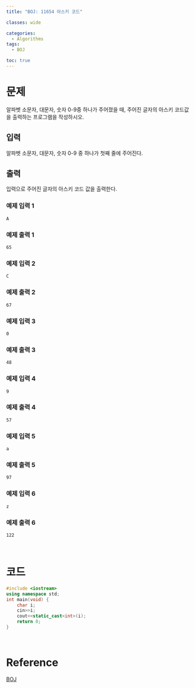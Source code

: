 ```yaml
---
title: "BOJ: 11654 아스키 코드"

classes: wide

categories:
  - Algorithms
tags:
  - BOJ

toc: true
---
```


# 문제

알파벳 소문자, 대문자, 숫자 0-9중 하나가 주어졌을 때, 주어진 글자의 아스키 코드값을 출력하는 프로그램을 작성하시오.

## 입력

알파벳 소문자, 대문자, 숫자 0-9 중 하나가 첫째 줄에 주어진다.

## 출력

입력으로 주어진 글자의 아스키 코드 값을 출력한다.

### 예제 입력 1

```shell
A
```

### 예제 출력 1

```shell
65
```

### 예제 입력 2

```shell
C
```

### 예제 출력 2

```shell
67
```

### 예제 입력 3

```shell
0
```

### 예제 출력 3

```shell
48
```

### 예제 입력 4

```shell
9
```

### 예제 출력 4

```shell
57
```

### 예제 입력 5

```shell
a
```

### 예제 출력 5

```shell
97
```

### 예제 입력 6

```shell
z
```

### 예제 출력 6

```shell
122
```

<br/>

# 코드

```cpp
#include <iostream>
using namespace std;
int main(void) {
    char i;
    cin>>i;
    cout<<static_cast<int>(i);
    return 0;
}
```

<br/>

# Reference

[BOJ](https://www.acmicpc.net/problem/11654)
